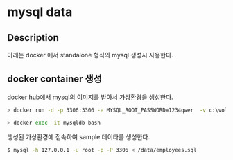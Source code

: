 # mysql data

## Description
아래는 docker 에서 standalone 형식의 mysql 생성시 사용한다.

## docker container 생성

docker hub에서 mysql의 이미지를 받아서 가상환경을 생성한다.
``` bash
> docker run -d -p 3306:3306 -e MYSQL_ROOT_PASSWORD=1234qwer  -v c:\volume_test:/data  --name mysqldb mysql

> docker exec -it mysqldb bash
```

생성된 가상환경에 접속하여 sample 데이타를 생성한다.
``` bash
$ mysql -h 127.0.0.1 -u root -p -P 3306 < /data/employees.sql
```
